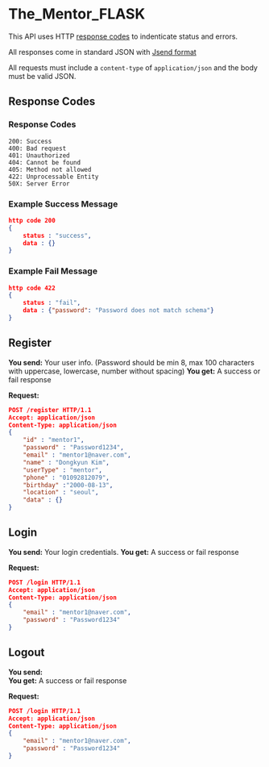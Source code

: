 # The_Mentor_FLASK
This API uses HTTP [response codes](https://en.wikipedia.org/wiki/List_of_HTTP_status_codes) to indenticate status and errors. 

All responses come in standard JSON with [Jsend format](https://github.com/omniti-labs/jsend)

All requests must include a `content-type` of `application/json` and the body must be valid JSON.

## Response Codes 
### Response Codes
```
200: Success
400: Bad request
401: Unauthorized
404: Cannot be found
405: Method not allowed
422: Unprocessable Entity 
50X: Server Error
```

### Example Success Message
```json
http code 200
{
	status : "success",
	data : {}
}
```
### Example Fail Message
```json
http code 422
{
	status : "fail",
	data : {"password": "Password does not match schema"}
}
```

## Register
**You send:**  Your  user info. (Password should be min 8, max 100 characters with uppercase, lowercase, number without spacing) 
**You get:**  A success or fail response

**Request:**
```json
POST /register HTTP/1.1
Accept: application/json
Content-Type: application/json
{
	"id" : "mentor1",
	"password" : "Password1234",
	"email" : "mentor1@naver.com",
	"name" : "Dongkyun Kim",
	"userType" : "mentor",
	"phone" : "01092812079",
	"birthday" :"2000-08-13",
	"location" : "seoul",
	"data" : {}
}
```

## Login
**You send:**  Your  login credentials.
**You get:**  A success or fail response

**Request:**
```json
POST /login HTTP/1.1
Accept: application/json
Content-Type: application/json
{
	"email" : "mentor1@naver.com",
	"password" : "Password1234"
}
``` 

## Logout
**You send:**  
**You get:**  A success or fail response

**Request:**
```json
POST /login HTTP/1.1
Accept: application/json
Content-Type: application/json
{
	"email" : "mentor1@naver.com",
	"password" : "Password1234"
}
``` 
